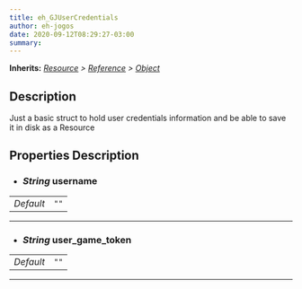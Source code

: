 ```yaml
---  
title: eh_GJUserCredentials  
author: eh-jogos  
date: 2020-09-12T08:29:27-03:00  
summary:   
---  
```

**Inherits:** _[Resource](https://docs.godotengine.org/en/stable/classes/class_resource.html) > [Reference](https://docs.godotengine.org/en/stable/classes/class_reference.html) > [Object](https://docs.godotengine.org/en/stable/classes/class_object.html)_  
## Description  
 Just a basic struct to hold user credentials information and be able to save it in disk 
 as a Resource

## Properties Description  

- ### _String_ username  
| | |  
| - |:-:|  
| _Default_ | ` "" ` |  

  
---------
- ### _String_ user_game_token  
| | |  
| - |:-:|  
| _Default_ | ` "" ` |  

  
---------
